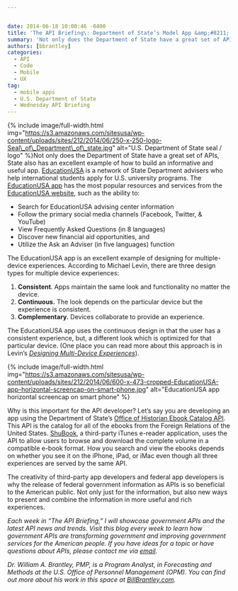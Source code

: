 ```yaml
---


date: 2014-06-18 10:00:46 -0400
title: 'The API Briefing\: Department of State’s Model App &amp;#8211; Education USA'
summary: 'Not only does the Department of State have a great set of APIs, State also has an excellent example of how to build an informative and useful app. EducationUSA is a network of State Department advisers who help international students apply for U.S. university programs. The'
authors: [bbrantley]
categories:
  - API
  - Code
  - Mobile
  - UX
tag:
  - mobile apps
  - U.S. Department of State
  - Wednesday API Briefing
---
```



{% include image/full-width.html img="https://s3.amazonaws.com/sitesusa/wp-content/uploads/sites/212/2014/06/250-x-250-logo-Seal\_of\_Department\_of\_state.jpg" alt="U.S. Department of State seal / logo" %}Not only does the Department of State have a great set of APIs, State also has an excellent example of how to build an informative and useful app. [EducationUSA](https://www.educationusa.info/) is a network of State Department advisers who help international students apply for U.S. university programs. The [EducationUSA app](https://www.educationusa.info/mobileapp/) has the most popular resources and services from the [EducationUSA website](https://www.educationusa.info/), such as the ability to:

  * Search for EducationUSA advising center information
  * Follow the primary social media channels (Facebook, Twitter, & YouTube)
  * View Frequently Asked Questions (in 8 languages)
  * Discover new financial aid opportunities, and
  * Utilize the Ask an Adviser (in five languages) function

The EducationUSA app is an excellent example of designing for multiple-device experiences. According to Michael Levin, there are three design types for multiple device experiences:

  1. **Consistent**. Apps maintain the same look and functionality no matter the device.
  2. **Continuous.** The look depends on the particular device but the experience is consistent.
  3. **Complementary.** Devices collaborate to provide an experience.

The EducationUSA app uses the continuous design in that the user has a consistent experience, but, a different look which is optimized for that particular device. (One place you can read more about this approach is in Levin’s  [_Designing Multi-Device Experiences_](http://shop.oreilly.com/product/0636920027089.do)).


{% include image/full-width.html img="https://s3.amazonaws.com/sitesusa/wp-content/uploads/sites/212/2014/06/600-x-473-cropped-EducationUSA-app-horizontal-screencap-on-smart-phone.jpg" alt="EducationUSA app horizontal screencap on smart phone" %}

Why is this important for the API developer? Let&#8217;s say you are developing an app using the Department of State’s  [Office of Historian Ebook Catalog API](http://history.state.gov/developer/catalog). This API is the catalog for all of the ebooks from the Foreign Relations of the United States. [ShuBook](http://www.ambibma.com/en/shubook.html), a third-party iTunes e-reader application, uses the API to allow users to browse and download the complete volume in a compatible e-book format. How you search and view the ebooks depends on whether you see it on the iPhone, iPad, or iMac even though all three experiences are served by the same API.

The creativity of third-party app developers and federal app developers is why the release of federal government information as APIs is so beneficial to the American public. Not only just for the information, but also new ways to present and combine the information in more useful and rich experiences.

_Each week in “The API Briefing,” I will showcase government APIs and the latest API news and trends. Visit this blog every week to learn how government APIs are transforming government and improving government services for the American people. If you have ideas for a topic or have questions about APIs, please contact me via [email](mailto:William.Brantley@opm.gov)._

_Dr. William A. Brantley, PMP, is a Program Analyst, in Forecasting and Methods at the U.S. Office of Personnel Management (OPM). You can find out more about his work in this space at [BillBrantley.com](http://billbrantley.com/)._